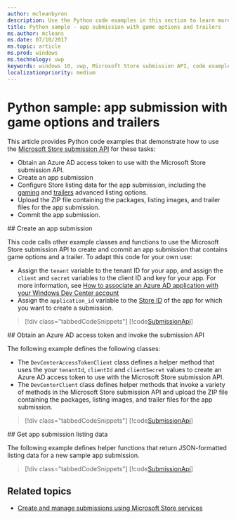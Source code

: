 ```yaml
---
author: mcleanbyron
description: Use the Python code examples in this section to learn more about submitting game options and trailers using the Microsoft Store submission API.
title: Python sample - app submission with game options and trailers
ms.author: mcleans
ms.date: 07/10/2017
ms.topic: article
ms.prod: windows
ms.technology: uwp
keywords: windows 10, uwp, Microsoft Store submission API, code examples, game options, trailers, advanced listings, python
localizationpriority: medium
---
```


# Python sample: app submission with game options and trailers

This article provides Python code examples that demonstrate how to use the [Microsoft Store submission API](create-and-manage-submissions-using-windows-store-services.md) for these tasks:

* Obtain an Azure AD access token to use with the Microsoft Store submission API.
* Create an app submission
* Configure Store listing data for the app submission, including the [gaming](manage-app-submissions.md#gaming-options-object) and [trailers](manage-app-submissions.md#trailer-object) advanced listing options.
* Upload the ZIP file containing the packages, listing images, and trailer files for the app submission.
* Commit the app submission.

<span id="create-app-submission" />
## Create an app submission

This code calls other example classes and functions to use the Microsoft Store submission API to create and commit an app submission that contains game options and a trailer. To adapt this code for your own use:

* Assign the ```tenant``` variable to the tenant ID for your app, and assign the ```client``` and ```secret``` variables to the client ID and key for your app. For more information, see [How to associate an Azure AD application with your Windows Dev Center account](create-and-manage-submissions-using-windows-store-services.md#how-to-associate-an-azure-ad-application-with-your-windows-dev-center-account)
* Assign the ```application_id``` variable to the [Store ID](in-app-purchases-and-trials.md#store_ids) of the app for which you want to create a submission.

> [!div class="tabbedCodeSnippets"]
[!code[SubmissionApi](./code/StoreServicesExamples_SubmissionAdvancedListings/python/CreateAndSubmitAppSubmissionExample.py#L1-L74)]

<span id="token" />
## Obtain an Azure AD access token and invoke the submission API

The following example defines the following classes:

* The ```DevCenterAccessTokenClient``` class defines a helper method that uses the your ```tenantId```, ```clientId``` and ```clientSecret``` values to create an Azure AD access token to use with the Microsoft Store submission API.
* The ```DevCenterClient``` class defines helper methods that invoke a variety of methods in the Microsoft Store submission API and upload the ZIP file containing the packages, listing images, and trailer files for the app submission.

> [!div class="tabbedCodeSnippets"]
[!code[SubmissionApi](./code/StoreServicesExamples_SubmissionAdvancedListings/python/devcenterclient.py#L1-L126)]

<span id="token" />
## Get app submission listing data

The following example defines helper functions that return JSON-formatted listing data for a new sample app submission.

> [!div class="tabbedCodeSnippets"]
[!code[SubmissionApi](./code/StoreServicesExamples_SubmissionAdvancedListings/python/submissiondatasamples.py#L1-L170)]

## Related topics

* [Create and manage submissions using Microsoft Store services](create-and-manage-submissions-using-windows-store-services.md)
